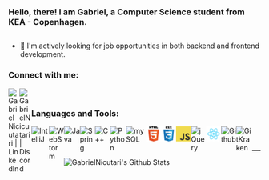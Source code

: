 ### Hello, there! I am Gabriel, a Computer Science student from KEA - Copenhagen.

##
- 👯 I'm actively looking for job opportunities in both backend and frontend development.


### Connect with me:

[<img align="left" alt="GabrielNicutari | LinkedIn" width="22px" src="https://cdn.jsdelivr.net/npm/simple-icons@v3/icons/linkedin.svg" />][linkedin]
[<img align="left" alt="GabrielNicutari | Discord" width="24px" src="https://www.flaticon.com/svg/static/icons/svg/2111/2111363.svg" />][discord]

<br />

### Languages and Tools:

<img align="left" alt="IntelliJ" width="35px" src="https://cdn.iconscout.com/icon/free/png-512/intellij-idea-569199.png" />
<img align="left" alt="WebStorm" width="30px" src="https://dashboard.snapcraft.io/site_media/appmedia/2017/11/WebStorm_1282x.png" />
<img align="left" alt="Java" width="32px" src="https://icon-library.com/images/java-icon-png/java-icon-png-15.jpg" />
<img align="left" alt="Spring" width="30px" src="https://encrypted-tbn0.gstatic.com/images?q=tbn:ANd9GcRO_K5_S6MDApkQ-jfChAWwy_iyWn-Nl-DhbA&usqp=CAU" />
<img align="left" alt="C++" width="30px" src="https://user-images.githubusercontent.com/42747200/46140125-da084900-c26d-11e8-8ea7-c45ae6306309.png" />
<img align="left" alt="Python" width="32px" src="https://images.vexels.com/media/users/3/166477/isolated/preview/9bb722f0e85ddbc1ce0f064534fd2311-python-programming-language-icon-by-vexels.png" />
<img align="left" alt="mySQL" width="40px" src="https://www.mysql.com/common/logos/logo-mysql-170x115.png" />
<img align="left" alt="HTML5" width="30px" src="https://raw.githubusercontent.com/github/explore/80688e429a7d4ef2fca1e82350fe8e3517d3494d/topics/html/html.png" />
<img align="left" alt="CSS3" width="30px" src="https://raw.githubusercontent.com/github/explore/80688e429a7d4ef2fca1e82350fe8e3517d3494d/topics/css/css.png" />
<img align="left" alt="JavaScript" width="30px" src="https://raw.githubusercontent.com/github/explore/80688e429a7d4ef2fca1e82350fe8e3517d3494d/topics/javascript/javascript.png" />
<img align="left" alt="jQuery" width="30px" src="https://miro.medium.com/max/285/1*QR2SBNwG75LyY5uwqWpN3A.png" />
<img align="left" alt="React" width="30px" src="https://raw.githubusercontent.com/github/explore/80688e429a7d4ef2fca1e82350fe8e3517d3494d/topics/react/react.png" />
<img align="left" alt="Github" width="30px" src="https://image.flaticon.com/icons/png/512/25/25231.png" />
<img align="left" alt="GitKraken" width="32px" src="https://user-images.githubusercontent.com/17736615/30980083-f7f8a860-a43c-11e7-939e-f6717a2210fe.png" />


<br />
<br />

---

<img allign="left" alt="GabrielNicutari's Github Stats" src="https://github-readme-stats.vercel.app/api?username=GabrielNicutari&show_icons=true&hide_border=true" />


[linkedin]: https://www.linkedin.com/in/gabriel-nicutari-82a270192/
[discord]: https://discordapp.com/users/462977538604400642/
